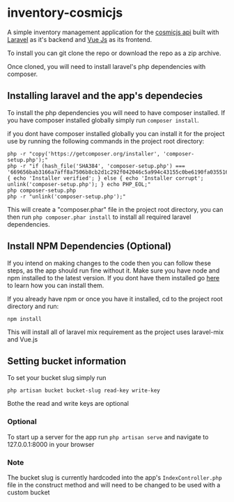 # inventory-cosmicjs
A simple inventory management application for the [cosmicjs api](https://cosmicjs.com) built with [Laravel](http://laravel.com) as it's backend and [Vue Js](http://vuejs.org) as its frontend.

To install you can git clone the repo or download the repo as a zip archive.

Once cloned, you will need to install laravel's php dependencies with composer.

## Installing laravel and the app's dependecies
To install the php dependencies you will need to have composer installed.
If you have composer installed globally simply run `composer install`.

if you dont have composer installed globally you can install it for the project use by running the following commands in the project root directory:
```
php -r "copy('https://getcomposer.org/installer', 'composer-setup.php');"
php -r "if (hash_file('SHA384', 'composer-setup.php') === '669656bab3166a7aff8a7506b8cb2d1c292f042046c5a994c43155c0be6190fa0355160742ab2e1c88d40d5be660b410') { echo 'Installer verified'; } else { echo 'Installer corrupt'; unlink('composer-setup.php'); } echo PHP_EOL;"
php composer-setup.php
php -r "unlink('composer-setup.php');"
```
This will create a "composer.phar" file in the project root directory, you can then run `php composer.phar install` to install all required laravel dependencies.

## Install NPM Dependencies (Optional)
If you intend on making changes to the code then  you can follow these steps, as the app should run fine without it.
Make sure you have node and npm installed to the latest version. 
If you dont have them installed go [here](https://docs.npmjs.com/getting-started/installing-node) to learn how you can install them.

If you already have npm or once you have it installed, cd to the project root directory and run:
```
npm install
```
This will install all of laravel mix requirement as the project uses laravel-mix and Vue.js 

## Setting bucket information
To set your bucket slug simply run
```
php artisan bucket bucket-slug read-key write-key
```
Bothe the read and write keys are optional

### Optional
To start up a server for the app run `php artisan serve` and navigate to 127.0.0.1:8000 in your browser

### Note
The bucket slug is currently hardcoded into the app's `IndexController.php` file in the construct method and will need to be changed to be used with a custom bucket
